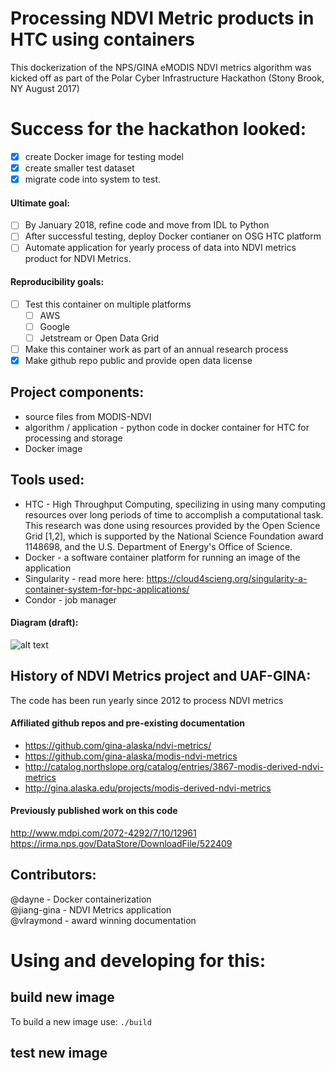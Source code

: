 # Processing NDVI Metric products in HTC using containers


This dockerization of the NPS/GINA eMODIS NDVI metrics algorithm  was kicked off as part of the Polar Cyber Infrastructure Hackathon (Stony Brook, NY August 2017)

# Success for the hackathon looked:
- [x] create Docker image for testing model
- [x] create smaller test dataset
- [x] migrate code into system to test.

#### Ultimate goal: 
- [ ] By January 2018, refine code and move from IDL to Python
- [ ] After successful testing, deploy Docker contianer on OSG HTC platform
- [ ] Automate application for yearly process of data into NDVI metrics product for NDVI Metrics. 

#### Reproducibility goals:
- [ ] Test this container on multiple platforms
  - [ ] AWS
  - [ ] Google
  - [ ] Jetstream or Open Data Grid
- [ ] Make this container work as part of an annual research process
- [x] Make github repo public and provide open data license

## Project components:
* source files from MODIS-NDVI
* algorithm / application - python code in docker container for HTC for processing and storage
* Docker image

## Tools used:
* HTC - High Throughput Computing, specilizing in using many computing resources over long periods of time to accomplish a computational task. This research was done using resources provided by the Open Science Grid [1,2], which is supported by the National Science Foundation award 1148698, and the U.S. Department of Energy's Office of Science.   
* Docker - a software container platform for running an image of the application
* Singularity - read more here: https://cloud4scieng.org/singularity-a-container-system-for-hpc-applications/  
* Condor - job manager

#### Diagram (draft):
![alt text](https://github.com/gina-alaska/emodis_ndvi_python-docker/blob/master/NDVItoDocker.jpg)

## History of NDVI Metrics project and UAF-GINA:
The code has been run yearly since 2012 to process NDVI metrics

#### Affiliated github repos and pre-existing documentation
* https://github.com/gina-alaska/ndvi-metrics/
* https://github.com/gina-alaska/modis-ndvi-metrics
* http://catalog.northslope.org/catalog/entries/3867-modis-derived-ndvi-metrics
* http://gina.alaska.edu/projects/modis-derived-ndvi-metrics

#### Previously published work on this code
http://www.mdpi.com/2072-4292/7/10/12961  
https://irma.nps.gov/DataStore/DownloadFile/522409  

## Contributors:
@dayne - Docker containerization  
@jiang-gina - NDVI Metrics application  
@vlraymond - award winning documentation  

# Using and developing for this:

## build new image

To build a new image use: `./build`

## test new image
